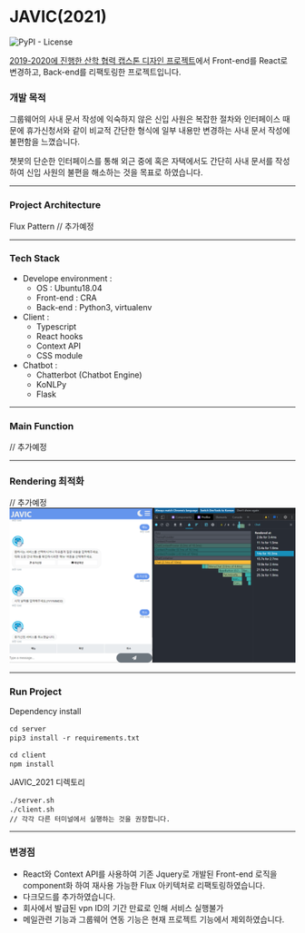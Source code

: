 # JAVIC(2021)

<img alt="PyPI - License" src="https://img.shields.io/pypi/l/chatterbot">

[2019-2020에 진행한 산학 협력 캡스톤 디자인 프로젝트](https://github.com/goldmayo/CapstoneProject-JAVIC)에서 Front-end를 React로 변경하고, Back-end를 리팩토링한 프로젝트입니다.

### 개발 목적

그룹웨어의 사내 문서 작성에 익숙하지 않은 신입 사원은 복잡한 절차와 인터페이스 때문에 휴가신청서와 같이 비교적 간단한 형식에 일부 내용만 변경하는 사내 문서 작성에 불편함을 느꼈습니다.

챗봇의 단순한 인터페이스를 통해 외근 중에 혹은 자택에서도 간단히 사내 문서를 작성하여 신입 사원의 불편을 해소하는 것을 목표로 하였습니다.

---

### Project Architecture

Flux Pattern
// 추가예정

---

### Tech Stack

- Develope environment :
  - OS : Ubuntu18.04
  - Front-end : CRA
  - Back-end : Python3, virtualenv
- Client :
  - Typescript
  - React hooks
  - Context API
  - CSS module
- Chatbot :
  - Chatterbot (Chatbot Engine)
  - KoNLPy
  - Flask

---

### Main Function

// 추가예정

---

### Rendering 최적화

// 추가예정
<img src="/client/public/images/before_optimization.PNG" alt="before optimization">

---

### Run Project

Dependency install

```{shell}
cd server
pip3 install -r requirements.txt
```

```{shell}
cd client
npm install
```

JAVIC_2021 디렉토리

```{shell}
./server.sh
./client.sh
// 각각 다른 터미널에서 실행하는 것을 권장합니다.
```

---

### 변경점

- React와 Context API를 사용하여 기존 Jquery로 개발된 Front-end 로직을 component화 하여 재사용 가능한 Flux 아키텍처로 리팩토링하였습니다.
- 다크모드를 추가하였습니다.
- 회사에서 발급된 vpn ID의 기간 만료로 인해 서비스 실행불가
- 메일관련 기능과 그룹웨어 연동 기능은 현재 프로젝트 기능에서 제외하였습니다.
